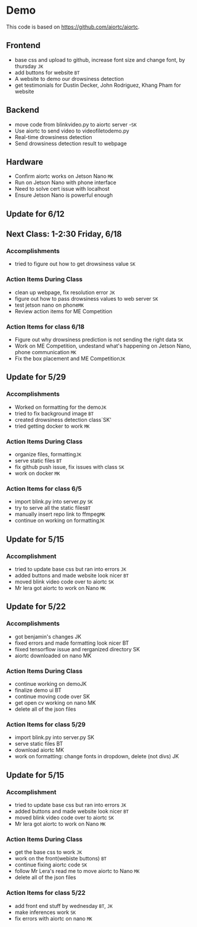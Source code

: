 # Demo
This code is based on https://github.com/aiortc/aiortc.

## Frontend
- base css and upload to github, increase font size and change font, by thursday `JK`
- add buttons for website `BT`
- A website to demo our drowsiness detection
- get testimonials for Dustin Decker, John Rodriguez, Khang Pham for website

## Backend
- move code from blinkvideo.py to aiortc server -`SK`
- Use aiortc to send video to videofiletodemo.py
- Real-time drowsiness detection
- Send drowsiness detection result to webpage

## Hardware
- Confirm aiortc works on Jetson Nano `MK`
- Run on Jetson Nano with phone interface
- Need to solve cert issue with localhost
- Ensure Jetson Nano is powerful enough

## Update for 6/12

## Next Class: 1-2:30 Friday, 6/18

### Accomplishments
-  tried to figure out how to get drowsiness value `SK`

### Action Items During Class
- clean up webpage, fix resolution error `JK`
- figure out how to pass drowsiness values to web server `SK`
- test jetson nano on phone`MK`
- Review action items for ME Competition

### Action Items for class 6/18
- Figure out why drowsiness prediction is not sending the right data `SK` 
- Work on ME Competition, undestand what's happening on Jetson Nano, phone communication `MK`
- Fix the box placement and ME Competition`JK`


## Update for 5/29
### Accomplishments
- Worked on formatting for the demo`JK`
- tried to fix background image `BT`
- created drowsiness detection class`SK'
- tried getting docker to work `MK`

### Action Items During Class
- organize files, formatting`JK`
- serve static files `BT`
- fix github push issue, fix issues with class `SK`
- work on docker `MK`

### Action Items for class 6/5
- import blink.py into server.py `SK`
- try to serve all the static files`BT`
- manually insert repo link to ffmpeg`MK`
- continue on working on formatting`JK`

## Update for 5/15
### Accomplishment
- tried to update base css but ran into errors `JK`
- added buttons and made website look nicer `BT`
- moved blink video code over to aiortc `SK`
- Mr lera got aiortc to work on Nano `MK`

## Update for 5/22
### Accomplishments
- got benjamin's changes JK
- fixed errors and made formatting look nicer BT
- fiixed tensorflow issue and rerganized directory SK
- aiortc downloaded on nano MK

### Action Items During Class
- continue working on demoJK
- finalize demo ui BT
- continue moving code over SK
- get open cv working on nano MK
- delete all of the json files 

### Action Items for class 5/29
- import blink.py into server.py SK
- serve static files BT
- download aiortc MK
- work on formatting: change fonts in dropdown, delete (not divs) JK

## Update for 5/15
### Accomplishment
- tried to update base css but ran into errors `JK`
- added buttons and made website look nicer `BT`
- moved blink video code over to aiortc `SK`
- Mr lera got aiortc to work on Nano `MK`

### Action Items During Class
- get the base css to work `JK`
- work on the front(webiste buttons) `BT`
- continue fixing aiortc code `SK`
- follow Mr Lera's read me to move aiortc to Nano `MK`
- delete all of the json files 

### Action Items for class 5/22
- add front end stuff by wednesday `BT`, `JK`
- make inferences work `SK`
- fix errors with aiortc on nano `MK`
